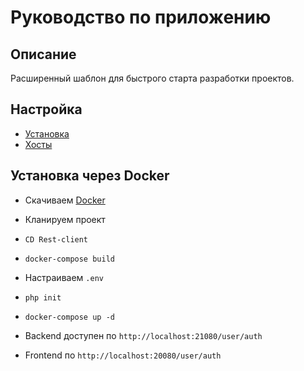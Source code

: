 Руководство по приложению
===

## Описание

Расширенный шаблон для быстрого старта разработки проектов.

## Настройка

* [Установка](https://github.com/yii2bundle/yii2-application-template/blob/master/guide/ru/install-app-main.md)
* [Хосты](host.md)


## Установка через Docker

* Скачиваем [Docker](https://www.docker.com/)
* Кланируем проект
* `CD Rest-client`
* `docker-compose build`
* Настраиваем `.env`
* `php init`
* `docker-compose up -d`


* Backend доступен по `http://localhost:21080/user/auth`
* Frontend по `http://localhost:20080/user/auth`

 
 

